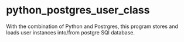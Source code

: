 # python_postgres_user_class
With the combination of Python and Postrgres, this program stores and loads user instances into/from postgre SQl database.
